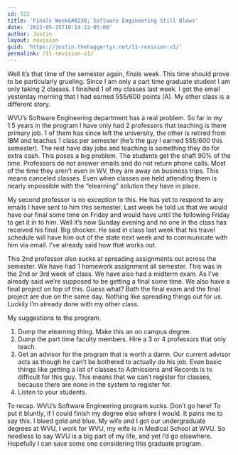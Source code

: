 ```yaml
---
id: 522
title: 'Finals Week&#8230; Software Engineering Still Blows'
date: '2023-05-15T10:14:22-05:00'
author: Justin
layout: revision
guid: 'https://justin.thehaggertys.net/11-revision-v1/'
permalink: /11-revision-v1/
---
```


Well it’s that time of the semester again, finals week. This time should prove to be particularly grueling. Since I am only a part time graduate student I am only taking 2 classes. I finished 1 of my classes last week. I got the email yesterday morning that I had earned 555/600 points (A). My other class is a different story.

WVU’s Software Engineering department has a real problem. So far in my 1.5 years in the program I have only had 2 professors that teaching is there primary job. 1 of them has since left the university, the other is retired from IBM and teaches 1 class per semester (he’s the guy I earned 555/600 this semester). The rest have day jobs and teaching is something they do for extra cash. This poses a big problem. The students get the shaft 90% of the time. Professors do not answer emails and do not return phone calls. Most of the time they aren’t even in WV, they are away on business trips. This means canceled classes. Even when classes are held attending them is nearly impossible with the “elearning” solution they have in place.

My second professor is no exception to this. He has yet to respond to any emails I have sent to him this semester. Last week he told us that we would have our final some time on Friday and would have until the following Friday to get it in to him. Well it’s now Sunday evening and no one in the class has received his final. Big shocker. He said in class last week that his travel schedule will have him out of the state next week and to communicate with him via email. I’ve already said how that works out.

This 2nd professor also sucks at spreading assignments out across the semester. We have had 1 homework assignment all semester. This was in the 2nd or 3rd week of class. We have also had a midterm exam. As I’ve already said we’re supposed to be getting a final some time. We also have a final project on top of this. Guess what? Both the final exam and the final project are due on the same day. Nothing like spreading things out for us. Luckily I’m already done with my other class.

My suggestions to the program.

1. Dump the elearning thing. Make this an on campus degree.
2. Dump the part time faculty members. Hire a 3 or 4 professors that only teach.
3. Get an advisor for the program that is worth a damn. Our current advisor acts as though he can’t be bothered to actually do his job. Even basic things like getting a list of classes to Admissions and Records is to difficult for this guy. This means that we can’t register for classes, because there are none in the system to register for.
4. Listen to your students.

To recap. WVU’s Software Engineering program sucks. Don’t go here! To put it bluntly, if I could finish my degree else where I would. It pains me to say this. I bleed gold and blue. My wife and I got our undergraduate degrees at WVU, I work for WVU, my wife is in Medical School at WVU. So needless to say WVU is a big part of my life, and yet I’d go elsewhere. Hopefully I can save some one considering this graduate program.